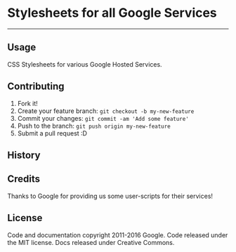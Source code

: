 # Stylesheets for all Google Services

---
## Usage
CSS Stylesheets for various Google Hosted Services.


## Contributing
1. Fork it!
2. Create your feature branch: `git checkout -b my-new-feature`
3. Commit your changes: `git commit -am 'Add some feature'`
4. Push to the branch: `git push origin my-new-feature`
5. Submit a pull request :D
## History

## Credits
Thanks to Google for providing us some user-scripts for their services!
## License
Code and documentation copyright 2011-2016 Google. Code released under the MIT license. Docs released under Creative Commons.